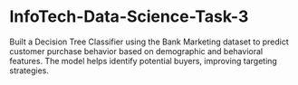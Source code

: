 # InfoTech-Data-Science-Task-3
Built a Decision Tree Classifier using the Bank Marketing dataset to predict customer purchase behavior based on demographic and behavioral features. The model helps identify potential buyers, improving targeting strategies.
